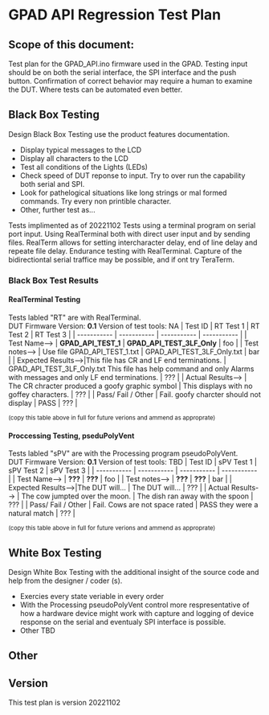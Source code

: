 # GPAD API Regression Test Plan

## Scope of this document:
Test plan for the GPAD_API.ino firmware used in the GPAD.
Testing input should be on both the serial interface, the SPI interface and the push button.
Confirmation of correct behavior may require a human to examine the DUT. Where tests can be automated even better.

## Black Box Testing
Design Black Box Testing use the product features documentation.
* Display typical messages to the LCD
* Display all characters to the LCD
* Test all conditions of the Lights (LEDs) 
* Check speed of DUT reponse to input. Try to over run the capability both serial and SPI.
* Look for pathelogical situations like long strings or mal formed commands. Try every non printible character.
* Other, further test as...

Tests implimented as of 20221102
Tests using a terminal program on serial port input. Using RealTerminal both with direct user input and by sending files. RealTerm allows for setting intercharacter delay, end of line delay and repeate file delay. 
Endurance testing with RealTerminal. Capture of the bidirectiontal serial traffice may be possible, and if ont try TeraTerm.

### Black Box Test Results 
#### RealTerminal Testing  
Tests labled "RT" are with RealTerminal.  
DUT Firmware Version: **0.1**
Version of test tools: NA
| Test ID            | RT Test 1  | RT Test 2  | RT Test 3  |
| -----------        | ----------- | ----------- | ----------- |
| Test Name-->       | **GPAD_API_TEST_1**  | **GPAD_API_TEST_3LF_Only**  | foo |
| Test notes-->      | Use file GPAD_API_TEST_1.txt  | GPAD_API_TEST_3LF_Only.txt  | bar |
| Expected Results-->|This file has CR and LF end terminations.     | GPAD_API_TEST_3LF_Only.txt This file has help command and only Alarms with messages and only LF end terminations. | ???       |
| Actual Results-->  | The CR chracter produced a goofy graphic symbol      | This displays with no goffey characters. | ???       |
| Pass/ Fail / Other | Fail. goofy charcter should not display       | PASS         | ???       |

<sub>(copy this table above in full for future verions and ammend as approprate)</sub>

#### Proccessing Testing, pseduPolyVent
Tests labled "sPV" are with the Processing program pseudoPolyVent.  
DUT Firmware Version: **0.1**
Version of test tools: TBD
| Test ID            | sPV Test 1  | sPV Test 2  | sPV Test 3  |
| -----------        | ----------- | ----------- | ----------- |
| Test Name-->       | **???**  | **???**  | foo |
| Test notes-->      | **???**  | **???**  | bar |
| Expected Results-->|The DUT will... | The DUT will... | ???       |
| Actual Results-->  | The cow jumpted over the moon. | The dish ran away with the spoon | ???       |
| Pass/ Fail / Other | Fail. Cows are not space rated | PASS they were a natural match    | ???       |

<sub>(copy this table above in full for future verions and ammend as approprate)</sub>


## White Box Testing
Design White Box Testing with the additional insight of the source code and help from the designer / coder (s).
* Exercies every state veriable in every order
* With the Processing pseudoPolyVent control more respresentative of how a hardware device might work with capture and logging of device response on the serial and eventualy SPI interface is possible.
* Other TBD

## Other

## Version
This test plan is version 20221102
